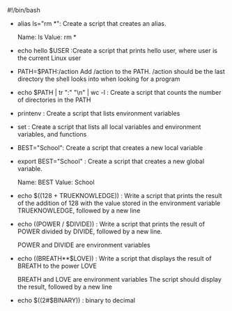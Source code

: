 #!/bin/bash
* alias ls="rm *": Create a script that creates an alias.

    Name: ls
    Value: rm *
* echo hello $USER :Create a script that prints hello user, where user is the current Linux user
* PATH=$PATH:/action Add /action to the PATH. /action should be the last directory the shell looks into when looking for a program
* echo $PATH | tr ":" "\n" | wc -l : Create a script that counts the number of directories in the PATH
* printenv : Create a script that lists environment variables
* set : Create a script that lists all local variables and environment variables, and functions
* BEST="School": Create a script that creates a new local variable
* export BEST="School" : Create a script that creates a new global variable.

    Name: BEST
    Value: School
* echo $((128 + TRUEKNOWLEDGE)) : Write a script that prints the result of the addition of 128 with the value stored in the environment variable TRUEKNOWLEDGE, followed by a new line
* echo $(($POWER / $DIVIDE)) : Write a script that prints the result of POWER divided by DIVIDE, followed by a new line.

    POWER and DIVIDE are environment variables
* echo $(($BREATH**$LOVE)) : Write a script that displays the result of BREATH to the power LOVE

    BREATH and LOVE are environment variables
    The script should display the result, followed by a new line
* echo $((2#$BINARY)) : binary to decimal 

